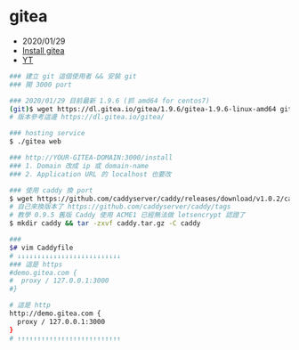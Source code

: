 # gitea

- 2020/01/29
- [Install gitea](https://gist.github.com/appleboy/36313a525fbef673f8aefadb9c0f8247)
- [YT](https://www.youtube.com/watch?v=shxiz_bos3I&t=1942s)

```bash
### 建立 git 這個使用者 && 安裝 git
### 開 3000 port

### 2020/01/29 目前最新 1.9.6 (抓 amd64 for centos7)
(git)$ wget https://dl.gitea.io/gitea/1.9.6/gitea-1.9.6-linux-amd64 gitea
# 版本參考這邊 https://dl.gitea.io/gitea/

### hosting service
$ ./gitea web

### http://YOUR-GITEA-DOMAIN:3000/install
### 1. Domain 改成 ip 或 domain-name
### 2. Application URL 的 localhost 也要改

```


```bash
### 使用 caddy 換 port
$ wget https://github.com/caddyserver/caddy/releases/download/v1.0.2/caddy_v1.0.2_linux_amd64.tar.gz -O caddy.tar.gz
# 自己來換版本了 https://github.com/caddyserver/caddy/tags
# 教學 0.9.5 舊版 Caddy 使用 ACME1 已經無法做 letsencrypt 認證了
$ mkdir caddy && tar -zxvf caddy.tar.gz -C caddy
```



```bash
###
$# vim Caddyfile
# ↓↓↓↓↓↓↓↓↓↓↓↓↓↓↓↓↓↓↓↓↓↓↓↓↓↓
### 這是 https
#demo.gitea.com {
#  proxy / 127.0.0.1:3000
#}

# 這是 http
http://demo.gitea.com {
  proxy / 127.0.0.1:3000
}
# ↑↑↑↑↑↑↑↑↑↑↑↑↑↑↑↑↑↑↑↑↑↑↑↑↑↑
```
